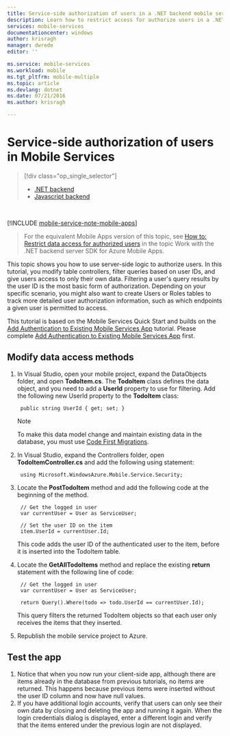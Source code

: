 ```yaml
---
title: Service-side authorization of users in a .NET backend mobile service | Microsoft Azure
description: Learn how to restrict access for authorize users in a .NET backend mobile service
services: mobile-services
documentationcenter: windows
author: krisragh
manager: dwrede
editor: ''

ms.service: mobile-services
ms.workload: mobile
ms.tgt_pltfrm: mobile-multiple
ms.topic: article
ms.devlang: dotnet
ms.date: 07/21/2016
ms.author: krisragh

---
```

# Service-side authorization of users in Mobile Services
> [!div class="op_single_selector"]
> * [.NET backend](mobile-services-dotnet-backend-service-side-authorization.md)
> * [Javascript backend](mobile-services-javascript-backend-service-side-authorization.md)
> 
> 

&nbsp;

[!INCLUDE [mobile-service-note-mobile-apps](../../includes/mobile-services-note-mobile-apps.md)]

> For the equivalent Mobile Apps version of this topic, see [How to: Restrict data access for authorized users](../app-service-mobile/app-service-mobile-dotnet-backend-how-to-use-server-sdk.md#authorize) in the topic Work with the .NET backend server SDK for Azure Mobile Apps.
> 
> 

This topic shows you how to use server-side logic to authorize users.  In this tutorial, you modify table controllers, filter queries based on user IDs, and give users access to only their own data. Filtering a user's query results by the user ID is the most basic form of authorization. Depending on your specific scenario, you might also want to create Users or Roles tables to track more detailed user authorization information, such as which endpoints a given user is permitted to access.

This tutorial is based on the Mobile Services Quick Start and builds on the [Add Authentication to Existing Mobile Services App](mobile-services-dotnet-backend-ios-get-started-users.md) tutorial. Please complete [Add Authentication to Existing Mobile Services App](mobile-services-dotnet-backend-ios-get-started-users.md) first.

## <a name="register-scripts"></a>Modify data access methods
1. In Visual Studio, open your mobile project, expand the DataObjects folder, and open **TodoItem.cs**. The **TodoItem** class defines the data object, and you need to add a **UserId** property to use for filtering. Add the following new UserId property to the **TodoItem** class:
   
        public string UserId { get; set; }
   
   > [!NOTE]
   > To make this data model change and maintain existing data in the database, you must use [Code First Migrations](mobile-services-dotnet-backend-how-to-use-code-first-migrations.md).
   > 
2. In Visual Studio, expand the Controllers folder,  open **TodoItemController.cs** and add the following using statement:
   
        using Microsoft.WindowsAzure.Mobile.Service.Security;
3. Locate the **PostTodoItem** method and add the following code at the beginning of the method.
   
        // Get the logged in user
        var currentUser = User as ServiceUser;
   
        // Set the user ID on the item
        item.UserId = currentUser.Id;
   
    This code adds the user ID of the authenticated user to the item, before it is inserted into the TodoItem table.
4. Locate the **GetAllTodoItems** method and replace the existing **return** statement with the following line of code:
   
        // Get the logged in user
        var currentUser = User as ServiceUser;
   
        return Query().Where(todo => todo.UserId == currentUser.Id);
   
    This query filters the returned TodoItem objects so that each user only receives the items that they inserted.
5. Republish the mobile service project to Azure.

## <a name="test-app"></a>Test the app
1. Notice that when you now run your client-side app, although there are items already in the database from previous tutorials, no items are returned. This happens because previous items were inserted without the user ID column and now have null values.
2. If you have additional login accounts, verify that users can only see their own data by closing and deleting the app and running it again. When the login credentials dialog is displayed, enter a different login and verify that the items entered under the previous login are not displayed.

<!-- Anchors. -->
[Register server scripts]: #register-scripts
[Next Steps]:#next-steps

<!-- Images. -->

[3]: ./media/mobile-services-dotnet-backend-ios-authorize-users-in-scripts/mobile-quickstart-startup-ios.png

<!-- URLs. -->
[Add Authentication to Existing Mobile Services App]: mobile-services-dotnet-backend-ios-get-started-users.md
